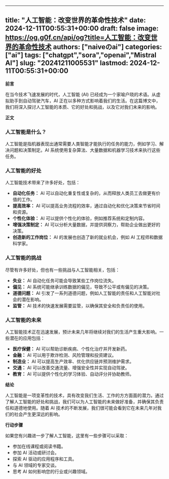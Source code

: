 
---
title: "人工智能：改变世界的革命性技术"
date: 2024-12-11T00:55:31+00:00
draft: false
image: https://og.g0f.cn/api/og?title=人工智能：改变世界的革命性技术
authors: ["naiveのai"]
categories: ["ai"]
tags: ["chatgpt","sora","openai","Mistral AI"]
slug: "20241211005531"
lastmod: 2024-12-11T00:55:31+00:00
---
**前言**

在当今技术飞速发展的时代，人工智能 (AI) 已经成为一个家喻户晓的术语。从虚拟助手到自动驾驶汽车，AI 正在以多种方式影响着我们的生活。在这篇博文中，我们将深入探讨人工智能的本质、它的好处和挑战，以及它对我们未来的影响。

**正文**

### 人工智能是什么？

人工智能是指机器表现出通常需要人类智能才能执行的任务的能力，例如学习、解决问题和决策制定。AI 系统使用复杂算法、大量数据和机器学习技术来执行这些任务。

### 人工智能的好处

人工智能技术带来了许多好处，包括：

- **自动化任务：** AI 可以自动化重复性或复杂的，从而释放人类员工去做更有价值的工作。
- **提高效率：** AI 可以提高业务流程的效率，通过自动化和优化决策来节省时间和资源。
- **个性化体验：** AI 可以提供个性化的体验，例如推荐系统和定制内容。
- **增强决策制定：** AI 可以分析大量数据，并提供洞察力，帮助企业做出更好的决策。
- **创造新的工作岗位：** AI 的发展也创造了新的就业机会，例如 AI 工程师和数据科学家。

### 人工智能的挑战

尽管有许多好处，但也有一些挑战与人工智能相关，包括：

- **失业：** AI 自动化任务可能会导致某些工作岗位流失。
- **偏见：** AI 系统可能继承训练数据的偏见，导致不公平或有偏见的决策。
- **道德问题：** AI 引发了一系列道德问题，例如人工智能的责任和人工智能对社会的潜在影响。
- **监管：** AI 技术的快速发展需要监管，以确保其安全和负责任的使用。

### 人工智能的未来

人工智能技术正在迅速发展，预计未来几年将继续对我们的生活产生重大影响。一些潜在的应用包括：

- **医疗保健：** AI 可以帮助诊断疾病、个性化治疗并开发新药。
- **金融：** AI 可以用于欺诈检测、风险管理和投资建议。
- **制造业：** AI 可以提高生产效率、优化供应链并预测维护需求。
- **交通：** AI 可以改善交通流量、增强安全性并实现自动驾驶。
- **教育：** AI 可以提供个性化的学习体验、自动评分并协助教师。

**结论**

人工智能是一项变革性的技术，具有改变我们生活、工作的方方面面的潜力。通过了解人工智能的好处和挑战，我们可以为人工智能的未来做好准备，并确保其负责任和道德地使用。随着 AI 技术的不断发展，我们很可能会看到它在未来几年对我们的社会产生更深远的影响。

**行动步骤**

如果您有兴趣进一步了解人工智能，这里有一些步骤可以采取：

- 参加在线课程或阅读书籍。
- 参加 AI 活动或研讨会。
- 探索 AI 驱动的应用程序和工具。
- 与 AI 领域的专家交谈。
- 思考 AI 如何影响您的行业或兴趣领域。